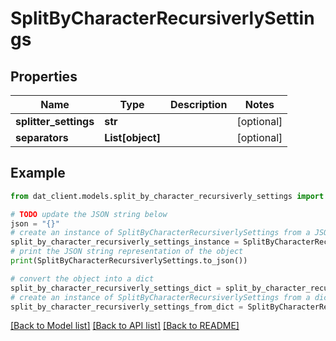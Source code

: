 # SplitByCharacterRecursiverlySettings


## Properties

Name | Type | Description | Notes
------------ | ------------- | ------------- | -------------
**splitter_settings** | **str** |  | [optional] 
**separators** | **List[object]** |  | [optional] 

## Example

```python
from dat_client.models.split_by_character_recursiverly_settings import SplitByCharacterRecursiverlySettings

# TODO update the JSON string below
json = "{}"
# create an instance of SplitByCharacterRecursiverlySettings from a JSON string
split_by_character_recursiverly_settings_instance = SplitByCharacterRecursiverlySettings.from_json(json)
# print the JSON string representation of the object
print(SplitByCharacterRecursiverlySettings.to_json())

# convert the object into a dict
split_by_character_recursiverly_settings_dict = split_by_character_recursiverly_settings_instance.to_dict()
# create an instance of SplitByCharacterRecursiverlySettings from a dict
split_by_character_recursiverly_settings_from_dict = SplitByCharacterRecursiverlySettings.from_dict(split_by_character_recursiverly_settings_dict)
```
[[Back to Model list]](../README.md#documentation-for-models) [[Back to API list]](../README.md#documentation-for-api-endpoints) [[Back to README]](../README.md)


